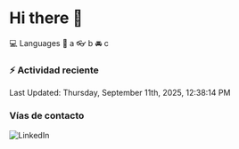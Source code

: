 # Hi there 👋

:computer: Languages
:pencil: a
:eyeglasses: b
:oncoming_automobile: c

### :zap: Actividad reciente
<!--RECENT_ACTIVITY:start-->
<!--RECENT_ACTIVITY:end-->
<!--RECENT_ACTIVITY:last_update-->
Last Updated: Thursday, September 11th, 2025, 12:38:14 PM
<!--RECENT_ACTIVITY:last_update_end-->

### Vías de contacto

![LinkedIn](https://www.linkedin.com/in/irving-hernández-226846205/)
